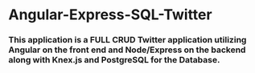 # Angular-Express-SQL-Twitter


### This application is a FULL CRUD Twitter application utilizing Angular on the front end and Node/Express on the backend along with Knex.js and PostgreSQL for the Database.
